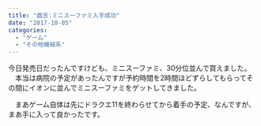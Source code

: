 ```yaml
---
title: "戯言:ミニスーファミ入手成功"
date: "2017-10-05"
categories: 
  - "ゲーム"
  - "その他機械系"
---
```


今日発売日だったんですけども、ミニスーファミ、30分位並んで買えました。 　本当は病院の予定があったんですが予約時間を2時間ほどずらしてもらってその間にイオンに並んでミニスーファミをゲットしてきました。

　まあゲーム自体は先にドラクエ11を終わらせてから着手の予定、なんですが、まあ手に入って良かったです。
